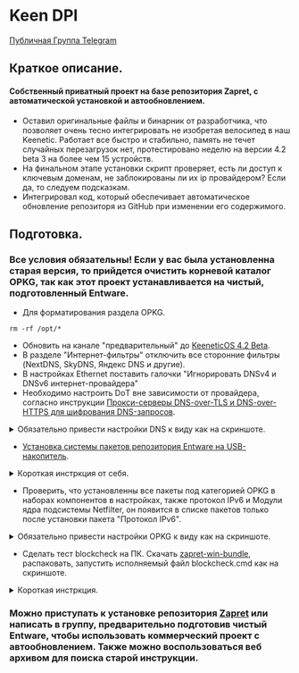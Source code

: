# Keen DPI

[Публичная Группа Telegram](https://t.me/keenetic_boost)

## Краткое описание.
#### Собственный приватный проект на базе репозитория Zapret, с автоматической установкой и автообновлением.
- Оставил оригинальные файлы и бинарник от разработчика, что позволяет очень тесно интегрировать не изобретая велосипед в наш Keenetic.
Работает все быстро и стабильно, память не течет случайных перезагрузок нет, протестировано неделю на версии 4.2 beta 3 на более чем 15 устройств.
- На финальном этапе установки скрипт проверяет, есть ли доступ к ключевым доменам, не заблокированы ли их ip провайдером? Если да, то следуем подсказкам.
- Интегрировал код, который обеспечивает автоматическое обновление репозиторя из GitHub при изменении его содержимого.

## Подготовка.
###  Все условия обязательны! Если у вас была установленна старая версия, то прийдется очистить корневой каталог OPKG, так как этот проект устанавливается на чистый, подготовленный Entware.
- Для форматирования раздела OPKG.
```shell
rm -rf /opt/*
```

- Обновить на канале "предварительный" до [KeeneticOS 4.2 Beta](https://docs.keenetic.com/eaeu/ultra/kn-1811/ru/24723-latest-development-release.html).
- В разделе "Интернет-фильтры" отключить все сторонние фильтры (NextDNS, SkyDNS, Яндекс DNS и другие).
- В настройках Ethernet поставить галочки "Игнорировать DNSv4 и DNSv6 интернет-провайдера"
- Необходимо настроить DоT вне зависимости от провайдера, согласно инструкции [Прокси-серверы DNS-over-TLS и DNS-over-HTTPS для шифрования DNS-запросов](https://help.keenetic.com/hc/ru/articles/360007687159).
<details>
    <summary>Обязательно привести настройки DNS к виду как на скриншоте.</summary>

- DoT1:
  ```
  ams01.dnscry.pt
  ```
- DoT2:
  ```
  77.88.8.8
  ```
  ```
  common.dot.dns.yandex.net
  ```
  - Еще один эффективный вариант - использовать ресолвер от yandex 77.88.8.88 на нестандартном порту 1253. Многие провайдеры не анализируют обращения к DNS на нестандартных портах.

![image](https://github.com/user-attachments/assets/4ab290e8-9dcd-4143-a3f2-584fd0a21530)

</details>

- [Установка системы пакетов репозитория Entware на USB-накопитель](https://help.keenetic.com/hc/ru/articles/360021214160).

<details>
    <summary>Короткая инстркция от себя.</summary>
    
1. Подключить флэш накопитель к ПК и подготовить его разделы. Для работы менеджера пакетов OPKG диск должен быть отформатирован в файловой системе EXT, желательно этой программой DiskGenius(архив можно взять в ТГ). В программе выберите флэшку, удалите все разделы, создайте новый как на скриншоте ниже и примените, нажам Save All  в верхнем левом углу.

![Снимок экрана 2024-09-10 174029](https://github.com/user-attachments/assets/0bd134b7-f5c9-4d1f-a22d-f41430c1f655)

![Снимок экрана 2024-09-10 174047](https://github.com/user-attachments/assets/fe08613c-b0fb-41b1-913c-1fd386dee543)

2. В компонентах операционной системы, спуститься в самый низ до раздела Пакеты OPKG и поставить везде галочки как на скриншоте ниже, применить и перезагрузиться.

![Снимок экрана 2024-09-10 182816](https://github.com/user-attachments/assets/d1454b2d-720a-462c-825c-b5f045567943)

3. Теперь нужно установить репозиторий системы пакетов Entware.

- Для моделей 4G (KN-1212), Omni (KN-1410), Extra (KN-1710/1711/1713), Giga (KN-1010/1011), Ultra (KN-1810), Viva (KN-1910/1912), Giant (KN-2610), Hero 4G (KN-2310), Hopper (KN-3810) и Zyxel Keenetic II / III, Extra, Extra II, Giga II / III, Omni, Omni II, Viva, Ultra, Ultra II используйте для установки архив mipsel — [mipsel-installer.tar.gz](https://bin.entware.net/mipselsf-k3.4/installer/mipsel-installer.tar.gz).

- Для моделей Ultra SE (KN-2510), Giga SE (KN-2410), DSL (KN-2010), Duo (KN-2110), Ultra SE (KN-2510), Hopper DSL (KN-3610) и Zyxel Keenetic DSL, LTE, VOX используйте для установки архив mips — [mips-installer.tar.gz](https://bin.entware.net/mipssf-k3.4/installer/mips-installer.tar.gz).

- Для моделей Peak (KN-2710), Ultra (KN-1811), Hopper SE (KN-3812) используйте архив aarch64 — [aarch64-installer.tar.gz](https://bin.entware.net/aarch64-k3.10/installer/aarch64-installer.tar.gz).

4. Например скачали [mipsel-installer.tar.gz](https://bin.entware.net/mipselsf-k3.4/installer/mipsel-installer.tar.gz).

- Подключите уже подготовленный накопитель c файловой системой EXT4 к USB-порту роутера. Диск должен отобразиться на странице "Приложения" в разделе "Диски и принтеры".

![Снимок экрана 2024-09-10 174748](https://github.com/user-attachments/assets/56349a82-95f8-46a2-b85a-26f5d2929180)

- Нажмите на флэшку и в корневом каталоге OPKG создайте директорию install, куда положите файл, например [mipsel-installer.tar.gz](https://bin.entware.net/mipselsf-k3.4/installer/mipsel-installer.tar.gz) ниже скринщот как должно быть.

![Снимок экрана 2024-09-10 175124](https://github.com/user-attachments/assets/f508739a-59fd-42be-872a-39733af57cc3)

5. Перейдите на страницу OPKG для выбора накопителя и нажмите применить. Идем в раздел диагностика, открываем журнал, дожидаемся сообщений installer: [5/5] Установка системы пакетов "Entware" завершена! Не забудьте сменить пароль и номер порта! И System configuration save.

![Снимок экрана 2024-09-10 175304](https://github.com/user-attachments/assets/5c451982-a36c-4a3d-aacb-497e8898caa4)

6. Скачайте [Putty](https://the.earth.li/~sgtatham/putty/latest/w64/putty.exe) для работы с протоколами SSH и Telnet. Запустите и выберите тип подключения SSH, впишите IP-адрес роутера в домашнем сегменте Home (по умолчанию 192.168.1.1), укажите 222-й порт и нажмите кнопку Open. Если заходили под admin, то вводим exe sh.

![Снимок экрана 2024-09-10 175953](https://github.com/user-attachments/assets/066ae86b-237d-4e29-aae8-fd8ef6236b74)

7. Если видите это, то подготовка завершена.

![Снимок экрана 2024-09-10 180159](https://github.com/user-attachments/assets/21c9e155-25cf-41e6-8699-163afc839733)

</details>

- Проверить, что установленны все пакеты под категорией OPKG в наборах компонентов в настройках, также протокол IPv6 и Модули ядра подсистемы Netfilter, он появится в списке пакетов только после установки пакета "Протокол IPv6".

<details>
    <summary>Обязательно привести настройки OPKG к виду как на скриншоте.</summary>

![image](https://github.com/user-attachments/assets/4ab290e8-9dcd-4143-a3f2-584fd0a21530)

  - Проверить наличие галочки Протокол IPV6

</details>

- Сделать тест blockcheck на ПК. Скачать [zapret-win-bundle](https://github.com/bol-van/zapret-win-bundle/archive/refs/heads/master.zip), распаковать, запустить исполняемый файл blockcheck.cmd как на скриншоте.

<details>
    <summary>Короткая инстркция.</summary>

1. Запустить:

![Снимок экрана 2024-09-10 180749](https://github.com/user-attachments/assets/93f9438d-1bf4-400e-bab3-17fc652ef304)

2. Вставить:
```bash
rutracker.org instagram.com facebook.com x.com scontent-hel3-1.xx.fbcdn.net scontent-hel3-1.cdninstagram.com rr1---sn-5go7ynlk.googlevideo.com
```

3. Отвечать в такой последовательности: у у у у затем клавишу "enter" до тех пор пока не начнется тестирование и ждем, тест около 3 часов может длиться. Итог Summary скинуть в группу.

</details>

### Можно приступать к установке репозитория [Zapret](https://github.com/bol-van/zapret) или написать в группу, предварительно подготовив чистый Entware, чтобы использовать  коммерческий проект с автообновлением. Также можно воспользоваться веб архивом для поиска старой инструкции.
